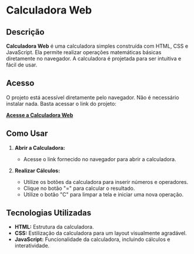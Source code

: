 # Calculadora Web

## Descrição

**Calculadora Web** é uma calculadora simples construída com HTML, CSS e JavaScript. Ela permite realizar operações matemáticas básicas diretamente no navegador. A calculadora é projetada para ser intuitiva e fácil de usar.

## Acesso

O projeto está acessível diretamente pelo navegador. Não é necessário instalar nada. Basta acessar o link do projeto:

[**Acesse a Calculadora Web**](https://raymer-coelho.github.io/Calculadora/)

## Como Usar

1. **Abrir a Calculadora:**
   - Acesse o link fornecido no navegador para abrir a calculadora.

2. **Realizar Cálculos:**
   - Utilize os botões da calculadora para inserir números e operadores.
   - Clique no botão "=" para calcular o resultado.
   - Utilize o botão "C" para limpar a tela e iniciar uma nova operação.

## Tecnologias Utilizadas

- **HTML:** Estrutura da calculadora.
- **CSS:** Estilização da calculadora para um layout visualmente agradável.
- **JavaScript:** Funcionalidade da calculadora, incluindo cálculos e interatividade.


